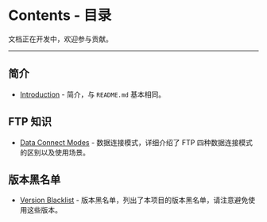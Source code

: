 # Contents - 目录

文档正在开发中，欢迎参与贡献。

--- 

## 简介

- [Introduction](./Introduction.md) - 简介，与 `README.md` 基本相同。

## FTP 知识

- [Data Connect Modes](./DataConnectModes.md) - 数据连接模式，详细介绍了 FTP 四种数据连接模式的区别以及使用场景。

## 版本黑名单

- [Version Blacklist](./VersionBlacklist.md) - 版本黑名单，列出了本项目的版本黑名单，请注意避免使用这些版本。
